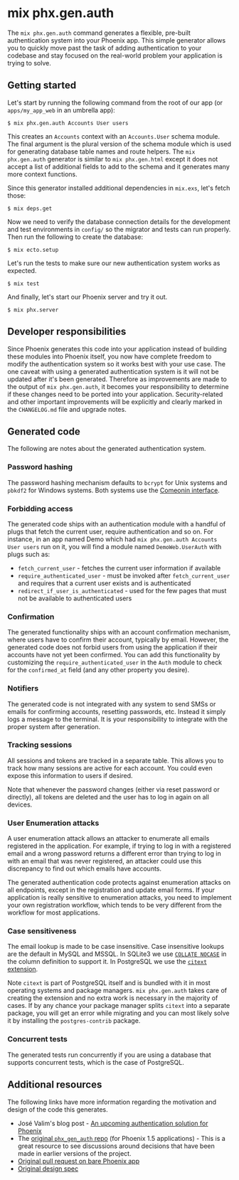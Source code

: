# mix phx.gen.auth

The `mix phx.gen.auth` command generates a flexible, pre-built authentication system into your Phoenix app. This simple generator allows you to quickly move past the task of adding authentication to your codebase and stay focused on the real-world problem your application is trying to solve.

## Getting started

Let's start by running the following command from the root of our app (or `apps/my_app_web` in an umbrella app):

```console
$ mix phx.gen.auth Accounts User users
```

This creates an `Accounts` context with an `Accounts.User` schema module. The final argument is the plural version of the schema module which is used for generating database table names and route helpers. The `mix phx.gen.auth` generator is similar to `mix phx.gen.html` except it does not accept a list of additional fields to add to the schema and it generates many more context functions.

Since this generator installed additional dependencies in `mix.exs`, let's fetch those:

```console
$ mix deps.get
```

Now we need to verify the database connection details for the development and test environments in `config/` so the migrator and tests can run properly. Then run the following to create the database:

```console
$ mix ecto.setup
```

Let's run the tests to make sure our new authentication system works as expected.

```console
$ mix test
```

And finally, let's start our Phoenix server and try it out.

```console
$ mix phx.server
```

## Developer responsibilities

Since Phoenix generates this code into your application instead of building these modules into Phoenix itself, you now have complete freedom to modify the authentication system so it works best with your use case. The one caveat with using a generated authentication system is it will not be updated after it's been generated. Therefore as improvements are made to the output of `mix phx.gen.auth`, it becomes your responsibility to determine if these changes need to be ported into your application. Security-related and other important improvements will be explicitly and clearly marked in the `CHANGELOG.md` file and upgrade notes.

## Generated code

The following are notes about the generated authentication system.

### Password hashing

The password hashing mechanism defaults to `bcrypt` for Unix systems and `pbkdf2` for Windows systems. Both systems use the [Comeonin interface](https://hexdocs.pm/comeonin/).

### Forbidding access

The generated code ships with an authentication module with a handful of plugs that fetch the current user, require authentication and so on. For instance, in an app named Demo which had `mix phx.gen.auth Accounts User users` run on it, you will find a module named `DemoWeb.UserAuth` with plugs such as:

  * `fetch_current_user` - fetches the current user information if available
  * `require_authenticated_user` - must be invoked after `fetch_current_user` and requires that a current user exists and is authenticated
  * `redirect_if_user_is_authenticated` - used for the few pages that must not be available to authenticated users

### Confirmation

The generated functionality ships with an account confirmation mechanism, where users have to confirm their account, typically by email. However, the generated code does not forbid users from using the application if their accounts have not yet been confirmed. You can add this functionality by customizing the `require_authenticated_user` in the `Auth` module to check for the `confirmed_at` field (and any other property you desire).

### Notifiers

The generated code is not integrated with any system to send SMSs or emails for confirming accounts, resetting passwords, etc. Instead it simply logs a message to the terminal. It is your responsibility to integrate with the proper system after generation.

### Tracking sessions

All sessions and tokens are tracked in a separate table. This allows you to track how many sessions are active for each account. You could even expose this information to users if desired.

Note that whenever the password changes (either via reset password or directly), all tokens are deleted and the user has to log in again on all devices.

### User Enumeration attacks

A user enumeration attack allows an attacker to enumerate all emails registered in the application. For example, if trying to log in with a registered email and a wrong password returns a different error than trying to log in with an email that was never registered, an attacker could use this discrepancy to find out which emails have accounts.

The generated authentication code protects against enumeration attacks on all endpoints, except in the registration and update email forms. If your application is really sensitive to enumeration attacks, you need to implement your own registration workflow, which tends to be very different from the workflow for most applications.

### Case sensitiveness

The email lookup is made to be case insensitive. Case insensitive lookups are the default in MySQL and MSSQL. In SQLite3 we use [`COLLATE NOCASE`](https://www.sqlite.org/datatype3.html#collating_sequences) in the column definition to support it. In PostgreSQL we use the [`citext` extension](https://www.postgresql.org/docs/current/citext.html).

Note `citext` is part of PostgreSQL itself and is bundled with it in most operating systems and package managers. `mix phx.gen.auth` takes care of creating the extension and no extra work is necessary in the majority of cases. If by any chance your package manager splits `citext` into a separate package, you will get an error while migrating and you can most likely solve it by installing the `postgres-contrib` package.

### Concurrent tests

The generated tests run concurrently if you are using a database that supports concurrent tests, which is the case of PostgreSQL.

## Additional resources

The following links have more information regarding the motivation and design of the code this generates.

  * José Valim's blog post - [An upcoming authentication solution for Phoenix](https://dashbit.co/blog/a-new-authentication-solution-for-phoenix)
  * The [original `phx_gen_auth` repo][phx_gen_auth repo] (for Phoenix 1.5 applications) - This is a great resource to see discussions around decisions that have been made in earlier versions of the project.
  * [Original pull request on bare Phoenix app][auth PR]
  * [Original design spec](https://github.com/dashbitco/mix_phx_gen_auth_demo/blob/auth/README.md)

[phx_gen_auth repo]: https://github.com/aaronrenner/phx_gen_auth
[auth PR]: https://github.com/dashbitco/mix_phx_gen_auth_demo/pull/1
